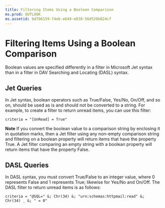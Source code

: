 ```yaml
---
title: Filtering Items Using a Boolean Comparison
ms.prod: OUTLOOK
ms.assetid: bd786159-f4eb-e649-e838-56d520b824cf
---
```



# Filtering Items Using a Boolean Comparison

Boolean values are specified differently in a filter in Microsoft Jet syntax than in a filter in DAV Searching and Locating (DASL) syntax.


## Jet Queries

In Jet syntax, boolean operators such as True/False, Yes/No, On/Off, and so on, should be used as is and should not be converted to a string. For example, to create a filter to return unread items, you can use this filter:


```
criteria = "[UnRead] = True"
```


 **Note**  If you convert the boolean value to a comparison string by enclosing it in quotation marks, then a Jet filter using any non-empty comparison string and filtering on a boolean property will return items that have the property True. A Jet filter comparing an empty string with a boolean property will return items that have the property False. 


## DASL Queries

In DASL syntax, you must convert True/False to an integer value, where 0 represents False and 1 represents True; likewise for Yes/No and On/Off. The DASL filter to return unread items is as follows: 


```
criteria = "@SQL=" &; Chr(34) &; "urn:schemas:httpmail:read" &; Chr(34) _ &; " = 0"
```



